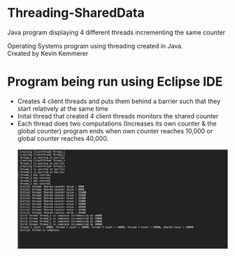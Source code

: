 # Threading-SharedData
Java program displaying 4 different threads incrementing the same counter<br/>

Operating Systems program using threading created in Java.<br/>
Created by Kevin Kemmerer<br/>


# Program being run using Eclipse IDE
- Creates 4 client threads and puts them behind a barrier such that they start relatively at the same time
- Inital thread that created 4 client threads monitors the shared counter
- Each thread does two computations (Increases its own counter & the global counter) program ends when own counter reaches 10,000 or global counter reaches 40,000. <br/><br/>
![threads](https://github.com/kkemmere/Threading-SharedData/blob/main/Screen%20Shot%202022-05-26%20at%205.57.12%20PM.png)
<br/>
